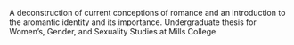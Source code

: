 A deconstruction of current conceptions of romance and an introduction to the aromantic identity and its importance. Undergraduate thesis for Women’s, Gender, and Sexuality Studies at Mills College
